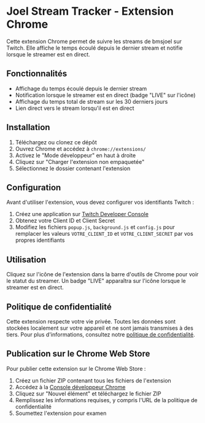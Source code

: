 # Joel Stream Tracker - Extension Chrome

Cette extension Chrome permet de suivre les streams de bmsjoel sur Twitch. Elle affiche le temps écoulé depuis le dernier stream et notifie lorsque le streamer est en direct.

## Fonctionnalités

- Affichage du temps écoulé depuis le dernier stream
- Notification lorsque le streamer est en direct (badge "LIVE" sur l'icône)
- Affichage du temps total de stream sur les 30 derniers jours
- Lien direct vers le stream lorsqu'il est en direct

## Installation

1. Téléchargez ou clonez ce dépôt
2. Ouvrez Chrome et accédez à `chrome://extensions/`
3. Activez le "Mode développeur" en haut à droite
4. Cliquez sur "Charger l'extension non empaquetée"
5. Sélectionnez le dossier contenant l'extension

## Configuration

Avant d'utiliser l'extension, vous devez configurer vos identifiants Twitch :

1. Créez une application sur [Twitch Developer Console](https://dev.twitch.tv/console/apps)
2. Obtenez votre Client ID et Client Secret
3. Modifiez les fichiers `popup.js`, `background.js` et `config.js` pour remplacer les valeurs `VOTRE_CLIENT_ID` et `VOTRE_CLIENT_SECRET` par vos propres identifiants

## Utilisation

Cliquez sur l'icône de l'extension dans la barre d'outils de Chrome pour voir le statut du streamer. Un badge "LIVE" apparaîtra sur l'icône lorsque le streamer est en direct.

## Politique de confidentialité

Cette extension respecte votre vie privée. Toutes les données sont stockées localement sur votre appareil et ne sont jamais transmises à des tiers. Pour plus d'informations, consultez notre [politique de confidentialité](https://votre-url-vercel.vercel.app/privacy-policy.html).

## Publication sur le Chrome Web Store

Pour publier cette extension sur le Chrome Web Store :

1. Créez un fichier ZIP contenant tous les fichiers de l'extension
2. Accédez à la [Console développeur Chrome](https://chrome.google.com/webstore/devconsole/)
3. Cliquez sur "Nouvel élément" et téléchargez le fichier ZIP
4. Remplissez les informations requises, y compris l'URL de la politique de confidentialité
5. Soumettez l'extension pour examen
